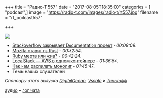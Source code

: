 +++
title = "Радио-Т 557"
date = "2017-08-05T18:35:00"
categories = [ "podcast",]
image = "https://radio-t.com/images/radio-t/rt557.jpg"
filename = "rt_podcast557"

+++

![](https://radio-t.com/images/radio-t/rt557.jpg)

- [Stackoverflow закрывает Documentation проект](https://meta.stackoverflow.com/questions/354217/sunsetting-documentation/) - *00:08:09*.
- [Mozilla ставит на Rust](https://www.cnet.com/news/mozilla-designs-rust-language-for-safe-secure-internet/) - *00:32:54*.
- [Ruby мертв или жив?](https://infinum.co/the-capsized-eight/analyzing-rubygems-stats-v2016) - *00:42:24*.
- [LocalStack — AWS в одном контейнере](https://github.com/atlassian/localstack/blob/master/README.md) - *01:36:54*.
- [Как нам распилить монолит](http://programmingisterrible.com/post/162346490883/how-do-you-cut-a-monolith-in-half) - *01:45:47*.
- Темы наших слушателей

*Спонсоры этого выпуска [DigitalOcean](https://www.digitalocean.com), [Vscale](http://bit.ly/radio-t_vscale) и [Тинькофф](https://www.tinkoff.ru/cards/debit-cards/tinkoff-black/?utm_source=radiot_tb&utm_medium=ntv.fix&utm_campaign=tb.radiot)*

[аудио](http://cdn.radio-t.com/rt_podcast557.mp3) • [лог чата](http://chat.radio-t.com/logs/radio-t-557.html)
<audio src="http://cdn.radio-t.com/rt_podcast557.mp3" preload="none"></audio>
